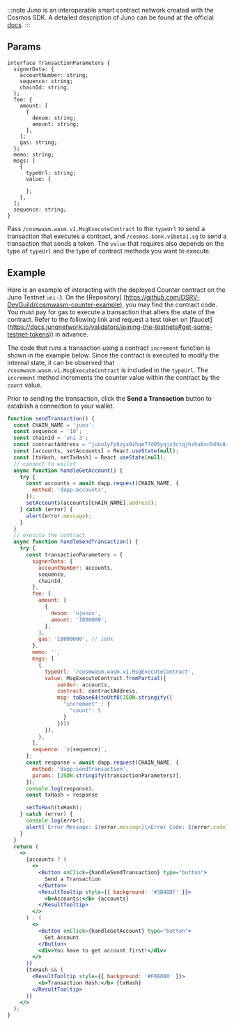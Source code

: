 :::note
Juno is an interoperable smart contract network created with the Cosmos SDK. A detailed description of Juno can be found at the official [docs](https://docs.junonetwork.io/juno/readme).
:::
## Params
```
interface TransactionParameters {
  signerData: {
    accountNumber: string;
    sequence: string;
    chainId: string;
  };
  fee: {
    amount: [
      {
        denom: string;
        amount: string;
      },
    ];
    gas: string;
  };
  memo: string;
  msgs: [
    {
      typeUrl: string;
      value: {

      };
    },
  ];
  sequence: string;
}
```
Pass `/cosmwasm.wasm.v1.MsgExecuteContract` to the `typeUrl` to send a transaction that executes a contract, and `/cosmos.bank.v1beta1.sg` to send a transaction that sends a token.
The `value` that requires also depends on the type of `typeUrl` and the type of contract methods you want to execute.

## Example
Here is an example of interacting with the deployed Counter contract on the Juno Testnet `uni-3`. On the [Repository] (https://github.com/DSRV-DevGuild/cosmwasm-counter-example), you may find the contract code. You must pay for gas to execute a transaction that alters the state of the contract. Refer to the following link and request a test token on [faucet] (https://docs.junonetwork.io/validators/joining-the-testnets#get-some-testnet-tokens)) in advance.

The code that runs a transaction using a contract `increment` function is shown in the example below. Since the contract is executed to modify the internal state, it can be observed that `/cosmwasm.wasm.v1.MsgExecuteContract` is included in the `typeUrl`. The `increment` method increments the counter value within the contract by the `count` value.

Prior to sending the transaction, click the **Send a Transaction** button to establish a connection to your wallet.

```jsx live 
function sendTransaction() {
  const CHAIN_NAME = 'juno';
  const sequence = '10';
  const chainId = 'uni-3';
  const contractAddress = "juno1yfp9zyx9zhqe77d05yqjx3ctqjhzha0xn5d9x8zxcpp658ks2hvqlfjt72";
  const [accounts, setAccounts] = React.useState(null);
  const [txHash, setTxHash] = React.useState(null);
  // connect to wallet
  async function handleGetAccount() {
    try {
      const accounts = await dapp.request(CHAIN_NAME, {
        method: 'dapp:accounts',
      });
      setAccounts(accounts[CHAIN_NAME].address);
    } catch (error) {
      alert(error.message);
    }
  }
  // execute the contract
  async function handleSendTransaction() {
    try {
      const transactionParameters = {
        signerData: {
          accountNumber: accounts,
          sequence,
          chainId,
        },
        fee: {
          amount: [
            {
              denom: 'ujunox',
              amount: '1000000',
            },
          ],
          gas: '18000000', // 180k
        },
        memo: '',
        msgs: [
          {
            typeUrl: '/cosmwasm.wasm.v1.MsgExecuteContract',
            value: MsgExecuteContract.fromPartial({
                sender: accounts,
                contract: contractAddress,
                msg: toBase64(toUtf8(JSON.stringify({
                  "increment" : {
                    "count": 5
                  }
                })))
            }),
          },
        ],
        sequence: `${sequence}`,
      };
      const response = await dapp.request(CHAIN_NAME, {
        method: 'dapp:sendTransaction',
        params: [JSON.stringify(transactionParameters)],
      });
      console.log(response);
      const txHash = response

      setTxHash(txHash);
    } catch (error) {
      console.log(error);
      alert(`Error Message: ${error.message}\nError Code: ${error.code}`);
    }
  }
  return (
    <>
      {accounts ? (
        <>
          <Button onClick={handleSendTransaction} type="button">
            Send a Transaction
          </Button>
          <ResultTooltip style={{ background: '#3B48DF' }}>
            <b>Accounts:</b> {accounts}
          </ResultTooltip>
        </>
      ) : (
        <>
          <Button onClick={handleGetAccount} type="button">
            Get Account
          </Button>
          <div>You have to get account first!</div>
        </>
      )}
      {txHash && (
        <ResultTooltip style={{ background: '#F08080' }}>
          <b>Transaction Hash:</b> {txHash}
        </ResultTooltip>
      )}
    </>
  );
}
```